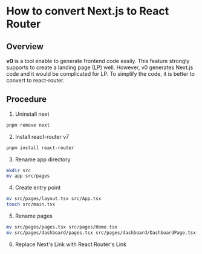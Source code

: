 # How to convert Next.js to React Router

## Overview

**v0** is a tool enable to generate frontend code easily.
This feature strongly supports to create a landing page (LP) well.
However, v0 generates Next.js code and it would be complicated for LP.
To simplify the code, it is better to convert to react-router.

## Procedure

1. Uninstall next

```sh
pnpm remove next
```

2. Install react-router v7

```sh
pnpm install react-router
```

3. Rename app directory

```sh
mkdir src
mv app src/pages
```

4. Create entry point

```sh
mv src/pages/layout.tsx src/App.tsx
touch src/main.tsx
```

5. Rename pages

```sh
mv src/pages/pages.tsx src/pages/Home.tsx
mv src/pages/dashboard/pages.tsx src/pages/dashboard/DashboardPage.tsx
```

6. Replace Next's Link with React Router's Link

